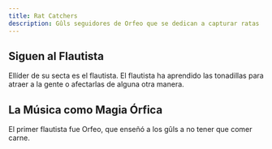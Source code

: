 ```yaml
---
title: Rat Catchers
description: Gûls seguidores de Orfeo que se dedican a capturar ratas
---
```


## Siguen al Flautista
Ellíder de su secta es el flautista. El flautista ha aprendido las tonadillas para atraer a la gente o afectarlas de alguna otra manera.

## La Música como Magia Órfica

El primer flautista fue Orfeo, que enseñó a los gûls a no tener que comer carne.